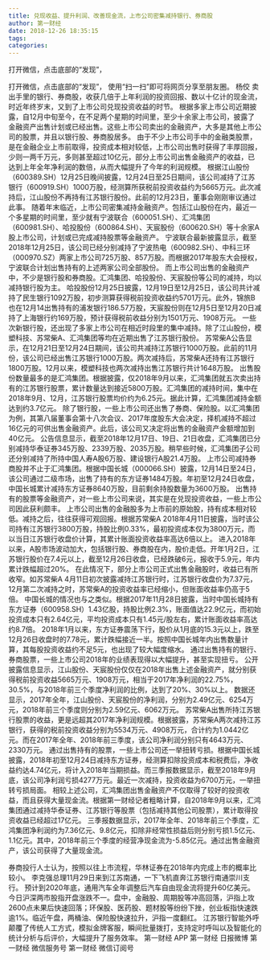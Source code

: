 ```yaml
---
title: 兑现收益、提升利润、改善现金流，上市公司密集减持银行、券商股
author: 第一财经
date: 2018-12-26 18:35:15
tags: 
categories: 
---
```

打开微信，点击底部的“发现”，
<!-- more -->
打开微信，点击底部的“发现”，
使用“扫一扫”即可将网页分享至朋友圈。
杨佼
卖出手里的银行、券商股，收获几倍于上年利润的投资回报、数以十亿计的现金流，时近年终岁末，又到了上市公司兑现投资收益的时节。
根据多家上市公司近期披露，自12月中旬至今，在不足两个星期的时间里，至少十余家上市公司，披露了金融资产出售计划或已经出售。这些上市公司卖出的金融资产，大多是其他上市公司的股票，并且以银行股、券商股居多。
由于不少上市公司手中的金融类股票，是在金融企业上市前取得，投资成本相对较低，上市公司出售时获得了丰厚回报，少则一两千万元，多则甚至超过10亿元，部分上市公司出售金融资产的收益，已达到上年全年净利润的数倍，从而大幅提升了今年的利润规模。
根据江山股份（600389.SH）12月25日晚间披露，12月24日至25日期间，该公司减持了江苏银行（600919.SH）1000万股，经测算所获税前投资收益约为5665万元。此次减持后，江山股份不再持有江苏银行股份。此前的12月23日，董事会刚刚审议通过此事。
随着年末临近，上市公司密集减持金融资产。包括江山股份在内，最近一个多星期的时间里，至少就有宁波联合（600051.SH）、汇鸿集团（600981.SH）、哈投股份（600864.SH）、天宸股份（600620.SH）等十余家A股上市公司，计划或已完成减持股票等金融资产。
宁波联合最新披露显示，截至2018年12月25日，该公司已经分别减持了宁波热电（600982.SH）、中科三环（000970.SZ）两家上市公司725万股、857万股。而根据2017年股东大会授权，宁波联合计划出售持有的上述两家公司全部股份。
而上市公司出售的金融资产中，不少是银行股和券商股。汇鸿集团、哈投股份、天宸股份等公司的减持，均以减持银行股为主。
哈投股份12月25日披露，12月19日至12月25日，该公司共计减持了民生银行1092万股，初步测算获得税前投资收益约5701万元。此外，锦旅B也在12月14出售持有的浦发银行186.57万股，天宸股份则在12月5日至12月20日减持了上海银行约169万股，预计获得税前收益分别为1501万元、1908万元。
一些次新银行股，还出现了多家上市公司在相近时段里的集中减持。除了江山股份，模塑科技、苏常柴A、汇鸿集团等均在近期出售了江苏银行股份。
苏常柴A公告显示，在12月21日至12月24日期间，该公司共减持江苏银行1000万股。此前的11月份，该公司已经出售江苏银行1000万股。两次减持后，苏常柴A还持有江苏银行1800万股。12月以来，模塑科技也两次减持出售江苏银行共计1648万股。
出售股份数量最多的是汇鸿集团。根据披露，仅2018年9月以来，汇鸿集团就五次卖出持有的江苏银行股票，累计数量达到接近5800万股。汇鸿集团的减持时间，集中在2018年9月、12月，江苏银行股票均价约为6.25元。据此计算，汇鸿集团减持金额达到约3.7亿元。
除了银行股，一些上市公司还出售了券商、保险股。以汇鸿集团为例，其第八届董事会第十八次会议、2017年度股东大会决定，择机减持不超过16亿元的可供出售金融资产。此后，该公司又决定将出售的金融资产金额增加到40亿元。
公告信息显示，截至2018年12月17日、19日、21日收盘，汇鸿集团已分别减持华泰证券345万股、2339万股、2035万股。稍早些时候，汇鸿集团子公司还分别减持了所持中国人寿A股6万股、建设银行A股21.4万股。
上市公司减持券商股并不止于汇鸿集团。根据中国长城（000066.SH）披露，12月14日至24日，该公司通过二级市场，出售了持有的东方证券1484万股。年初至12月24日收盘，中国长城累计减持东方证券8640万股，目前剩余持股数量为3600万股。
出售持有的股票等金融资产，对一些上市公司来说，其实是在兑现投资收益，一些上市公司因此获利颇丰。
上市公司出售的金融股多为上市前的原始股，持有成本相对较低。减持之后，往往获得可观回报。根据苏常柴A 2018年4月11日披露，当时该公司持有江苏银行3800万股，持股比例0.33%，最初投资成本仅为3800万元，而以当日江苏银行收盘价计算，其累计账面投资收益率高达6倍以上。
进入2018年以来，A股市场波动加大，包括银行股、券商股在内，股价走低。开年1月2日，江苏银行股价在7.4元以上，截至12月26日收盘，已经跌破6元，报收于5.9元，年内累计跌幅超过20%。
在此情况下，部分上市公司正式出售金融股时，收益已有所收窄。如苏常柴A 4月11日初次披露减持江苏银行时，江苏银行收盘价为7.37元，12月第二次减持之时，苏常柴A的投资收益率已经缩小，但账面收益率仍高于5倍。
中国长城的情况也与之类似。根据2017年11月28日披露，当时中国长城持有东方证券（600958.SH）1.43亿股，持股比例2.3%，账面值达22.9亿元，而初始投资成本只有2.64亿元，平均投资成本只有1.45元/股左右，累计账面收益率高达约8.7倍。
2018年1月以来，东方证券震荡下行，股价从1月底的15.3元以上，跌至12月26日收盘时的7.78元，累计跌幅接近一半。按照中国长城年内出售数量计算，其每股投资收益约不足5元，也出现了较大幅度缩水。
通过出售持有的银行、券商股票，一些上市公司2018年的业绩表现得以大幅提升，甚至实现扭亏。
公开披露信息显示，江山股份、天宸股份仅仅在2018年出售上述金融资产，就分别获得税前投资收益5665万元、1908万元，相当于2017年净利润的22.75%，30.5%，与2018年前三个季度净利润的比例，达到了20%、30%以上。
数据还显示，2017年全年，江山股份、天宸股份的净利润，分别为2.49亿元、6254万元，2018年前三个季度则分别为2.59亿元、6062万元。
苏常柴A出售所持江苏银行股票的收益，更是远超其2017年净利润规模。根据披露，苏常柴A两次减持江苏银行，获得的税前投资收益分别为5534万元、4908万元，合计约为1.0442亿元。而在2017年全年、2018年前三季度，该公司净利润分别只有4643万元、2330万元。
通过出售持有的股票，一些上市公司还一举扭转亏损。根据中国长城披露，2018年初至12月24日减持东方证券，经测算扣除投资成本和税费后，净收益约达4.74亿元，将计入2018年当期损益。而三季报数据显示，截至2018年9月底，该公司净利润亏损4277万元。最近一次减持，投资收益为6700万元，一举扭转亏损局面。
相较上述公司，汇鸿集团出售金融资产不仅取得了较好的投资收益，而且获得大量现金流。根据第一财经记者粗略计算，自2018年9月以来，汇鸿集团通过减持华泰证券、江苏银行等股票（包括减持其他公司股票），累计取得投资收益已经超过17亿元。
三季报数据显示，2017年全年、2018年前三个季度，汇鸿集团净利润约为7.36亿元、9.8亿元，扣除非经常性损益后则分别亏损1.5亿元、1.1亿元。其中，2018年前三个季度的经营净现金流为-5.85亿元。通过出售金融资产，该公司获得了大量现金流。
 
 
券商投行人士认为，按照以往上市流程，华林证券在2018年内完成上市的概率比较小。
李克强总理11月29日来到江苏南通，一下飞机直奔江苏银行南通崇川支行。
预计到2020年底，通用汽车全年调整后汽车自由现金流将提升60亿美元。
今日沪深两市股指开盘涨跌不一。盘中，金融股、周期股等冲高回落，沪指上攻2600点未果后快速回落；环保股、医药股、题材股等纷纷下挫，创业板指快速跌逾1%。临近午盘，两桶油、保险股快速拉升，沪指一度翻红。
江苏银行智能外呼颠覆了传统人工方式，模拟金牌客服，瞬间批量拨打，支持定时呼叫以及智能化的统计分析与后评价，大幅提升了服务效率。
第一财经
APP
第一财经
日报微博
第一财经
微信服务号
第一财经
微信订阅号
